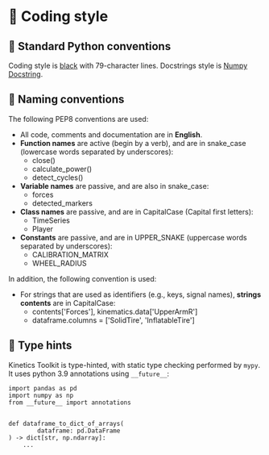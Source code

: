 # 📖 Coding style

## 📄 Standard Python conventions

Coding style is [black](https://black.readthedocs.io/en/stable) with 79-character lines. Docstrings style is [Numpy Docstring](https://numpydoc.readthedocs.io/en/latest/format.html).

## 📄 Naming conventions

The following PEP8 conventions are used:

- All code, comments and documentation are in **English**.
- **Function names** are active (begin by a verb), and are in snake_case (lowercase words separated by underscores):
    - close()
    - calculate_power()
    - detect_cycles()
- **Variable names** are passive, and are also in snake_case:
    - forces
    - detected_markers
- **Class names** are passive, and are in CapitalCase (Capital first letters):
    - TimeSeries
    - Player
- **Constants** are passive, and are in UPPER_SNAKE (uppercase words separated by underscores):
    - CALIBRATION_MATRIX
    - WHEEL_RADIUS

In addition, the following convention is used:

- For strings that are used as identifiers (e.g., keys, signal names), **strings contents** are in CapitalCase:
    - contents['Forces'], kinematics.data['UpperArmR']
    - dataframe.columns = ['SolidTire', 'InflatableTire']

## 📄 Type hints

Kinetics Toolkit is type-hinted, with static type checking performed by `mypy`. It uses python 3.9 annotations using `__future__`:

```
import pandas as pd
import numpy as np
from __future__ import annotations


def dataframe_to_dict_of_arrays(
        dataframe: pd.DataFrame
) -> dict[str, np.ndarray]:
    ...

```
